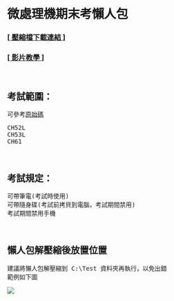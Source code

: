 <h1>微處理機期末考懶人包</h1>

<h3><a href="https://github.com/iambjlu/109-2-wei-chu-li-ji-final-exam-package-for-lazy-human/raw/main/懶人包/微處理機期末考懶人包.zip"> [ 壓縮檔下載連結 ] </a></h3>
<h3><a href="https://www.youtube.com/playlist?list=PLy3zXB5cF7FNddqZnTlcHq3roLsJUeqo8"> [ 影片教學 ] </a></h3><br>

<h2>考試範圍：</h2>
可參考<a href="https://github.com/iambjlu/109-2-wei-chu-li-ji-final-exam-package-for-lazy-human/tree/main/原始碼">原始碼</a><br>
<pre>
CH52L
CH53L
CH61
</pre><br>

<h2>考試規定：</h2>
<pre>
可帶筆電(考試時使用)
可帶隨身碟(考試前拷貝到電腦，考試期間禁用)
考試期間禁用手機
</pre><br>

<h2>懶人包解壓縮後放置位置</h2>
<pre>
建議將懶人包解壓縮到 C:\Test 資料夾再執行，以免出錯
範例如下圖
</pre>
<img src="https://github.com/iambjlu/109-2-wei-chu-li-ji-final-exam-package-for-lazy-human/raw/main/懶人包/懶人包解壓縮後放置位置範例.jpg"></img><br>

